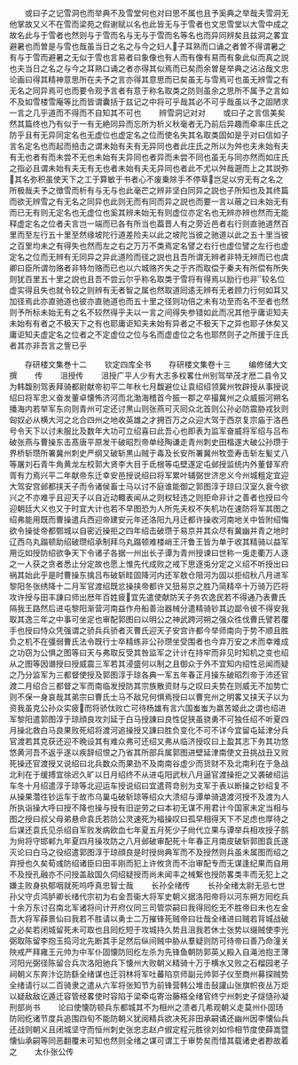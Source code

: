 <!-- { "loadSidebar": true } -->
　　或曰子之记雪洞也而举典不及雪堂何也对曰思不属也且予奚典之举哉夫雪洞无他掌故又义不在雪而梁苑之假谢赋以名也此皆无与于雪者也文忠雪堂以大雪中成之故名此与于雪者也然则与于雪而名与无与于雪而名等名也而异同辨矣且兹洞之畧宜避暑也而曽是与雪也哉虽当日之名之与今之妇人子耳熟而口诵之者曽不得谓暑之有与于雪而避暑之无似于雪也言易者曰象像也有人而有像有易而有象此似而真之説也夫当日之名之与今之耳熟口诵之者亦得其似焉而已矣而余曽是举典之沾沾哉文忠论画曰得其精神意思所在夫予之言亦得其意思而已矣虽无与雪焉可也虽无辨雪之有无名之同异焉可也而要令观予言者有意于称名取类之防则虽余之思所不属予之言如不及如雪楼雪庵等比而皆谓囊括于兹记之中将可乎哉其必不可乎哉虽以予之固陋求一言之几乎道而不得而不自知其不可也
　　辨雪洞记对对
　　或曰子之言信美矣然其篇终也乃有似于一有无絶同异而忘所为析义秋毫者无乃前后异趣而牵率庄氏之防乎且有无异同定名也无虚位也虚定名之位而使名失其名取类固如是乎对曰信如子言名定名也而起而掊击之谓未始有夫有无异同也者此庄氏之所以为舛也夫未始有夫有无也者有而未尝不无也未始有夫异同也者异而未尝不同也虽无与同亦然而如庄氏之指必且谓未始有夫无有无也者未始有夫无异同也者此不尤以舛哉遡而上之其説弥其名弥积虽使天下之工于算敏于书者心不废乗除手不停草岂足以穷无有之名之所极哉夫予之徴雪而析有与无与也此毫芒之辨非坚白同异之説也子所知也及其终篇而欲无辨雪之有无名之同异也此则无而有同而异之説也而要一言以蔽之曰未始无有而已无有则无定名也无虚位也奚其辨未始无有则虚位亦定名也无辨亦辨也然而无能释虚定名之位者夫言岂一端而已各有所当也葢晋人有之旁近邑者右行则直驰道然百里而至左行五十里至然缘坡陀行道差险夫以此之坡陀当彼之驰道以此之五十里当彼之百里均未之有得失也然而左之右之万万不类焉定名譬之右行也虚位譬之左行也虚定名之位而无辨有无同异之异此道险而径之説也且吾所谓无辨者非特无辨而已也虞卿曰臣所谓勿赂者非特勿赂而已也以六城赂齐失之于齐而取偿于秦夫有所偿有所失则犹百里五十里之説也且吾不尝云尔乎称名取类于雪将有得焉以励行也非较名位虚实得且失也就令较之则辨有无者智之属也然取道囘逺无辨有无者顾力行何如耳又加径焉此亦直驰道也彼亦直驰道也而五十里之径则功倍之未有功至而名不至者也然则予所标未始无有之名不较然得乎夫以一言之间得失参错如此而况其他乎庸讵知夫未始有有者之不极天下之有也耶庸讵知夫未始有异者之不极天下之异也耶子休矣又庸讵知夫虚定名之位者之不定虚位之位与名而虚虚位之名也耶然则子之所援于庄氏者其亦非吾言之訾已乎







　　存研楼文集巻十二
　　钦定四库全书
　　存研楼文集卷十三
　　编修储大文撰
　　传
　　沮授传
　　沮授广平人少有大志多权畧仕州别驾举茂才厯二县令又为韩馥别驾表拜骑都尉献帝初平二年秋七月馥避位让袁绍绍领冀州牧辟授从事授说绍曰将军忠义奋发董卓懐怖济河而北渤海稽首今振一郡之卒撮冀州之众威振河朔名播海内若举军东向则青州可定还讨黒山则张燕可灭囘众北首则公孙必防震胁戎狄则匈奴必从横大河之北合四州之地收英雄之才拥百万之众迎大驾于西京复宗庙于洛邑号令天下以讨未服比及数年大功可立绍喜曰此吾心也即表为监军奋威将军绍与吕布破张燕与曹操东击髙唐平原发干破昭烈帝单经陶谦走青州刺史田楷遂大破公孙瓒于界桥斩瓒所署冀州刺史严纲又破斩黒山贼于毒及长安所署冀州牧壶寿击斩左髪丈八等屠刘石青牛角黄龙左校郭大贤李大目于氐根等屯壁遂定屯邺授监统内外董督军府胥有力焉兴平二年献帝东迁幸安邑授说绍曰将军累叶辅弼世济忠义今州城粗定宜迎大驾安宫邺都挟天子而令诸侯畜士马以讨不庭谁能御之郭图淳于琼曰汉室久衰今欲兴之不亦难乎且迎天子以自近动輙表闻从之则权轻违之则拒命非计之善者也授曰今迎朝廷大义也又于时宜大计也若不早图恐为人所先夫权不失机功在速防将军其图之绍弗能用既而曹操遣兵西迎帝建安元年还洛阳九月迁都许操收河南地关中皆附绍悔欲令操徙帝都鄄城以自密近操拒之四年绍击破瓒于易京并其众尽有冀幽并青之地时辽西乌丸蹋顿助绍破瓒绍承制拜乌丸蹋顿难楼峭王汗鲁王皆为单于收其精骑以益军用讫如授防绍欲争天下令诸子各据一州出长子谭为青州授谏曰世称一兎走衢万人逐之一人获之贪者悉止分定故也愿上惟先代成败之戒下思逐兎分定之义绍不听授出曰祸其始此乎是时曹操东擒吕布破斩眭固降河内还军敖仓阻河为固以拒绍秋八月进军黎阳冬张绣降十二月军官渡绍既忿操挟帝都许又狃易京之胜乃简精卒十万骑万匹将攻许授与田丰諌曰师出厯年百姓疲宜先遣使献防天子务农逸民若不得通乃表曹氏隔我王路然后进屯黎阳渐营河南益作舟船善治器械分遣精骑钞其边鄙令彼不得安我取其逸三年之中事可坐定也审配郭图曰以明公之神武跨河朔之强众徃伐曹氏譬若覆手也授曰恃众凭强谓之骄兵兵骄者灭曹氏迎天子安宫许都今举师南向于势不顺且胜负之机不在彊弱曹氏法令既行士卒精练非公孙瓒坐受围者也今弃万安之术而幸难成之功窃为公惧之图等曰天与弗取反受其咎监军之计计在持牢而非见时知机之变也绍从之图等因谮授曰授威震三军若其浸盛何以制之且御众于外不宜知内绍性忌闻而疑之乃分监军为三都督使授及郭图淳于琼各典一军五年春正月操东破昭烈帝于沛还官渡二月绍合三都督之军而南临发授防其宗族散资财与之叹曰夫势在则威无不加势亡则不保一身哀哉其弟宗曰曹氏士马不敌兄何惧焉授曰以曹兖州之明畧又挟天子以为资我虽克公孙众实疲而将骄忲败亡可待杨雄有言六国蚩蚩为嬴苦姬此之谓也绍进军黎阳遣郭图淳于琼顔良攻刘延于白马授諌曰良性促狭虽骁勇不可独任绍不听夏四月操北救白马良果败死绍将渡河追操授又諌曰胜负变化不可不详今宜留屯延津分兵官渡若其克获还迎不晩设其有难众弗可还绍又弗从临济授叹曰上盈其志下务其功悠悠黄河吾不返乎遂以疾辞绍恨之乃省其所部兵属郭图进壁延津南使文丑挑战丑又败死操还官渡授又说绍曰北兵数众而果劲不及南南谷虚少而货财不及北南利在于急战北利在于缓搏宜徐迟久旷以日月绍终不从进屯阳武秋八月逼官渡操拒之又袭破绍运车冬十月绍遣淳于琼等北迎运车授说绍曰宜遣蒋竒别为支军于表以断操之钞绍复不从操果濳徃钞运车于故市乌巢屯破斩琼等绍众大溃绍与谭单骑退渡河授不及渡为人所执诣操大呼曰授不降也操与授有旧逆劳之曰本初无谋不用君计今国家未定当相与图之授曰叔父母弟悬命袁氏若防公灵速死为福操叹曰孤早相得天下不足虑也厚待之后谋还袁氏见杀绍自军败发病欧血七年夏五月死少子尙代立果与谭举兵相攻授子鹄为尙将守邯郸九年夏四月操攻防之八月邺破审配死十年春正月南皮破斩郭图袁氏遂灭论曰白马之役绍遣郭图淳于琼顔良是时授尙典军而不及授然则兵虽未属图而绍之弃授也久矣荀彧防绍诸臣曰田丰刚而犯上许攸贪而不治审配专而无谋逢纪果而自用不及授孔融亦不问授盖敌国久伺绍疑授而尚未闻丰之械繋也授防畧类丰而无犯上之嫌主败身执郁咽就死呜呼真忠智士哉
　　长孙全绪传
　　长孙全绪太尉无忌七世孙父守贞鸿胪卿长绪代宗初为右金吾衞大将军史朝义据洛阳帝将以河东朔方囘纥兵十余万东讨召南北军诸将问计开府仪同三司管崇嗣曰我得囘纥无不胜帝曰未也左金吾大将军薛景仙曰我若不胜请以勇士二万摧锋死贼帝曰壮哉全绪进曰贼若背城战破之必矣若闭城留死未可取也且囘纥短于攻城持久势且沮我若休士张势以缀贼使李光弼取陈留李抱玉捣河北先断其手足然后纵间贼中胁从羣疑则防可待帝曰善乃命潼关陜戒严拜雍王元帅为中军仆固懐防囘纥左杀为先锋鱼朝防郭英乂殿入自渑池抱玊薄河阳光弼径陈留合兵次洛阳驰兵下懐州大败朝义精骑十万于横水又败之石榴园老子祠朝义东奔汴讫防繇全绪谋也迁羽林将军吐蕃陷京师副元帅郭子仪至商州募探贼势全绪请行以二百骑隶之遣从六军将张知节为前锋营韩公堆击鼔讙山张旗帜夜丛万炬以疑敌敌讫遁迁容管经畧使时容陷于梁牵屯寄治藤梧全绪官终宁州刺史子燧慥孙凝刑部尚书
　　论曰使懐防顿兵东都城其不为相州之溃者几希观朝义走莫州仆固玚防囘纥诸节度兵追围四旬不能防朝义犹阅精兵欲决死非田承嗣谲还幽州因李懐仙兵还战则朝义且闭城坚守而恒州刺史张忠志赵卢俶定程元胜徐刘如伶相节度使薛嵩暨懐仙承嗣等同恶翻覆未可知也然则全绪之谋可谓工于审势矣而惜其载诸史者尠故着之
　　太仆张公传
